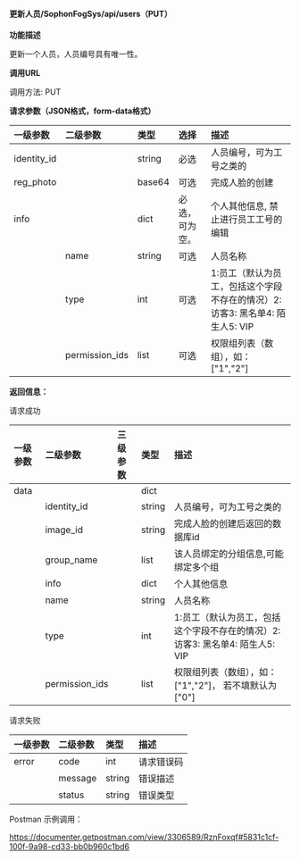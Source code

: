 #### 更新人员/SophonFogSys/api/users（PUT）

**功能描述**

更新一个人员，人员编号具有唯一性。

**调用URL**

调用方法: PUT

**请求参数（JSON格式，form-data格式）**

| 一级参数    | 二级参数       | 类型   | 选择           | 描述                                                         |
| :---------- | :------------- | :----- | :------------- | :----------------------------------------------------------- |
| identity_id |                | string | 必选           | 人员编号，可为工号之类的                                     |
| reg_photo   |                | base64 | 可选           | 完成人脸的创建                                               |
| info        |                | dict   | 必选，可为空。 | 个人其他信息, 禁止进行员工工号的编辑                         |
|             | name           | string | 可选           | 人员名称                                                     |
|             | type           | int    | 可选           | 1:员工（默认为员工，包括这个字段不存在的情况）2: 访客3: 黑名单4: 陌生人5: VIP |
|             | permission_ids | list   | 可选           | 权限组列表（数组），如： ["1","2"]                           |

**返回信息：**

请求成功        

| 一级参数 | 二级参数       | 三级参数 | 类型   | 描述                                                         |
| :------- | :------------- | :------- | :----- | :----------------------------------------------------------- |
| data     |                |          | dict   |                                                              |
|          | identity_id    |          | string | 人员编号，可为工号之类的                                     |
|          | image_id       |          | string | 完成人脸的创建后返回的数据库id                               |
|          | group_name     |          | list   | 该人员绑定的分组信息,可能绑定多个组                          |
|          | info           |          | dict   | 个人其他信息                                                 |
|          | name           |          | string | 人员名称                                                     |
|          | type           |          | int    | 1:员工（默认为员工，包括这个字段不存在的情况）2: 访客3: 黑名单4: 陌生人5: VIP |
|          | permission_ids |          | list   | 权限组列表（数组），如： ["1","2"]， 若不填默认为["0"]       |

请求失败

| 一级参数 | 二级参数 | 类型   | 描述       |
| :------- | :------- | :----- | :--------- |
| error    | code     | int    | 请求错误码 |
|          | message  | string | 错误描述   |
|          | status   | string | 错误类型   |

Postman 示例调用：

https://documenter.getpostman.com/view/3306589/RznFoxqf#5831c1cf-100f-9a98-cd33-bb0b960c1bd6